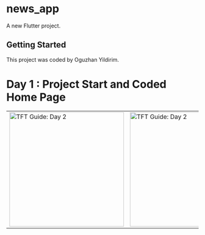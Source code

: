 # news_app

A new Flutter project.

## Getting Started

This project was coded by Oguzhan Yildirim.

<h1> Day 1 : Project Start and Coded Home Page </h1>


<table style="width:100%">
  <tr>
    <td><img src="https://i.hizliresim.com/c464lw4.png" alt="TFT Guide: Day 2" width = "300"></td>
    <td><img src="https://i.hizliresim.com/hql7qks.png" alt="TFT Guide: Day 2" width = "300"></td>
    <td><img src="https://i.hizliresim.com/52ztsa6.png" alt="TFT Guide: Day 2" width = "300"></td>
  </tr>
</table>

